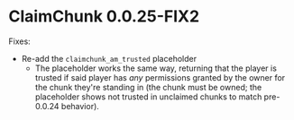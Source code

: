 # ClaimChunk 0.0.25-FIX2

Fixes:
* Re-add the `claimchunk_am_trusted` placeholder
  * The placeholder works the same way, returning that the player is trusted if 
    said player has *any* permissions granted by the owner for the chunk they're
    standing in (the chunk must be owned; the placeholder shows not trusted in 
    unclaimed chunks to match pre-0.0.24 behavior).
